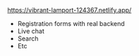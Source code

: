 https://vibrant-lamport-124367.netlify.app/
<ul><li>Registration forms with real backend</li><li>Live chat</li><li>Search</li><li>Etc</li></ul>
